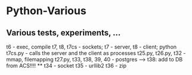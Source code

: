 # Python-Various

## Various tests, experiments, ...

t6 - exec, compile
t7, t8, t7cs - sockets; t7 - server, t8 - client; python t7cs.py - calls the server and the client as processes
t25.py, t26.py, t32 - mmap, filemapping
t27.py, t33, t38, 39, 40 - postgres  --> t38: add to DB from ACS!!!! **
t34 - socket
t35 - urllib2
t36 - zip
